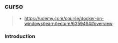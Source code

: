 
## curso 
>- https://udemy.com/course/docker-on-windows/learn/lecture/6359464#overview

### Introduction

